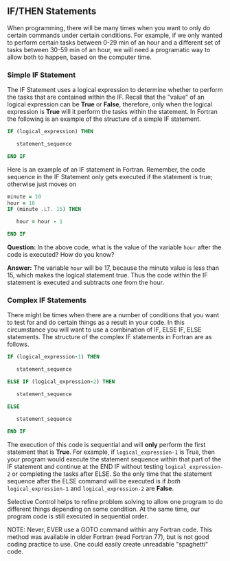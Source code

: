 ## IF/THEN Statements

When programming, there will be many times when you want to only do certain commands under certain conditions. For example, if we only wanted to perform certain tasks between 0-29 min of an hour and a different set of tasks between 30-59 min of an hour, we will need a programatic way to allow both to happen, based on the computer time.

### Simple IF Statement

The IF Statement uses a logical expression to determine whether to perform the tasks that are contained within the IF. Recall that the "value" of an logical expression can be **True** or **False**, therefore, only when the logical expression is **True** will it perform the tasks within the statement. In Fortran the following is an example of the structure of a simple IF statement.

```fortran
IF (logical_expression) THEN

   statement_sequence

END IF
```

Here is an example of an IF statement in Fortran. Remember, the code sequence in the IF Statement only gets executed if the statement is true; otherwise just moves on
```fortran
minute = 10
hour = 18
IF (minute .LT. 15) THEN

   hour = hour - 1

END IF
```
**Question:** In the above code, what is the value of the variable `hour` after the code is executed? How do you know?

**Answer:** The variable `hour` will be 17, because the minute value is less than 15, which makes the logical statement true. Thus the code within the IF statement is executed and subtracts one from the hour.

### Complex IF Statements
There might be times when there are a number of conditions that you want to test for and do certain things as a result in your code. In this circumstance you will want to use a combination of IF, ELSE IF, ELSE statements. The structure of the complex IF statements in Fortran are as follows.

```fortran
IF (logical_expression-1) THEN

   statement_sequence

ELSE IF (logical_expression-2) THEN

   statement_sequence

ELSE

   statement_sequence

END IF
```
The execution of this code is sequential and will **only** perform the first statement that is **True**. For example, if `logical_expression-1` is True, then your program would execute the statement sequence within that part of the IF statement and continue at the END IF without testing `logical_expression-2` or completing the tasks after ELSE. So the only time that the statement sequence after the ELSE command will be executed is if *both* `logical_expression-1` and `logical_expression-2` are **False**.

Selective Control helps to refine problem solving to allow one program to do different things depending on some condition. At the same time, our program code is still executed in sequential order.

NOTE: Never, EVER use a GOTO command within any Fortran code. This method was available in older Fortran (read Fortran 77), but is not good coding practice to use. One could easily create unreadable "spaghetti" code.
